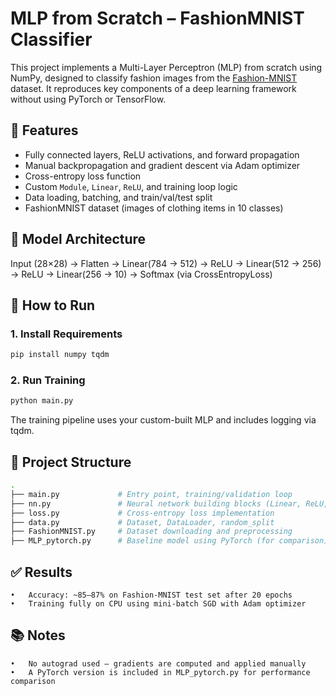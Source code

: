 
# MLP from Scratch – FashionMNIST Classifier

This project implements a Multi-Layer Perceptron (MLP) from scratch using NumPy, designed to classify fashion images from the [Fashion-MNIST](https://github.com/zalandoresearch/fashion-mnist) dataset. It reproduces key components of a deep learning framework without using PyTorch or TensorFlow.

## 🔧 Features

- Fully connected layers, ReLU activations, and forward propagation  
- Manual backpropagation and gradient descent via Adam optimizer  
- Cross-entropy loss function  
- Custom `Module`, `Linear`, `ReLU`, and training loop logic  
- Data loading, batching, and train/val/test split  
- FashionMNIST dataset (images of clothing items in 10 classes)

## 🧠 Model Architecture

Input (28×28) → Flatten
→ Linear(784 → 512) → ReLU
→ Linear(512 → 256) → ReLU
→ Linear(256 → 10) → Softmax (via CrossEntropyLoss)

## 🚀 How to Run

### 1. Install Requirements

```bash
pip install numpy tqdm
```

### 2. Run Training
```bash
python main.py
```

The training pipeline uses your custom-built MLP and includes logging via tqdm.

## 📁 Project Structure
```bash
.
├── main.py             # Entry point, training/validation loop
├── nn.py               # Neural network building blocks (Linear, ReLU, Module)
├── loss.py             # Cross-entropy loss implementation
├── data.py             # Dataset, DataLoader, random_split
├── FashionMNIST.py     # Dataset downloading and preprocessing
├── MLP_pytorch.py      # Baseline model using PyTorch (for comparison)
```

## ✅ Results
	•	Accuracy: ~85–87% on Fashion-MNIST test set after 20 epochs
	•	Training fully on CPU using mini-batch SGD with Adam optimizer

## 📚 Notes
	•	No autograd used — gradients are computed and applied manually
	•	A PyTorch version is included in MLP_pytorch.py for performance comparison
